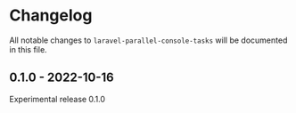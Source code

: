 # Changelog

All notable changes to `laravel-parallel-console-tasks` will be documented in this file.

## 0.1.0 - 2022-10-16

Experimental release 0.1.0
